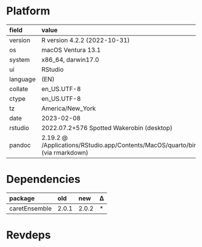 # Platform

|field    |value                                                                               |
|:--------|:-----------------------------------------------------------------------------------|
|version  |R version 4.2.2 (2022-10-31)                                                        |
|os       |macOS Ventura 13.1                                                                  |
|system   |x86_64, darwin17.0                                                                  |
|ui       |RStudio                                                                             |
|language |(EN)                                                                                |
|collate  |en_US.UTF-8                                                                         |
|ctype    |en_US.UTF-8                                                                         |
|tz       |America/New_York                                                                    |
|date     |2023-02-08                                                                          |
|rstudio  |2022.07.2+576 Spotted Wakerobin (desktop)                                           |
|pandoc   |2.19.2 @ /Applications/RStudio.app/Contents/MacOS/quarto/bin/tools/ (via rmarkdown) |

# Dependencies

|package       |old   |new   |Δ  |
|:-------------|:-----|:-----|:--|
|caretEnsemble |2.0.1 |2.0.2 |*  |

# Revdeps

